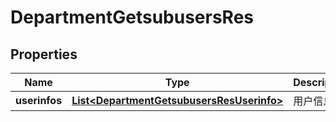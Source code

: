 # DepartmentGetsubusersRes

## Properties
Name | Type | Description | Notes
------------ | ------------- | ------------- | -------------
**userinfos** | [**List&lt;DepartmentGetsubusersResUserinfo&gt;**](DepartmentGetsubusersResUserinfo.md) | 用户信息 | 
